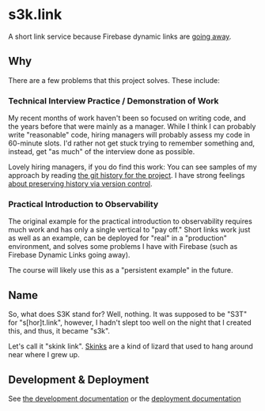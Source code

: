 # s3k.link

A short link service because Firebase dynamic links are [going away].

[going away]: https://firebase.google.com/support/dynamic-links-faq

## Why

There are a few problems that this project solves. These include:

### Technical Interview Practice / Demonstration of Work

My recent months of work haven't been so focused on writing code, and the years before that were mainly as a manager.
While I think I can probably write "reasonable" code, hiring managers will probably assess my code in 60-minute slots.
I'd rather not get stuck trying to remember something and, instead, get "as much" of the interview done as possible.

Lovely hiring managers, if you do find this work: You can see samples of my approach by reading
[the git history for the project](https://github.com/andrewhowdencom/s3k.link/commits/main). I have strong feelings
[about preserving history via version control](https://medium.com/@andrewhowdencom/anatomy-of-a-good-commit-message-acd9c4490437).

### Practical Introduction to Observability

The original example for the practical introduction to observability requires much work and has only a single
vertical to "pay off." Short links work just as well as an example, can be deployed for "real" in a "production"
environment, and solves some problems I have with Firebase (such as Firebase Dynamic Links going away).

The course will likely use this as a "persistent example" in the future.

## Name

So, what does S3K stand for? Well, nothing. It was supposed to be "S3T" for "s[hor]t.link", however, I hadn't slept too
well on the night that I created this, and thus, it became "s3k".

Let's call it "skink link". [Skinks] are a kind of lizard that used to hang around near where I grew up.

[Skinks]: https://en.wikipedia.org/wiki/Skink

## Development & Deployment

See [the development documentation](DEVELOPMENT.md) or the [deployment documentation](DEPLOYMENT.md)